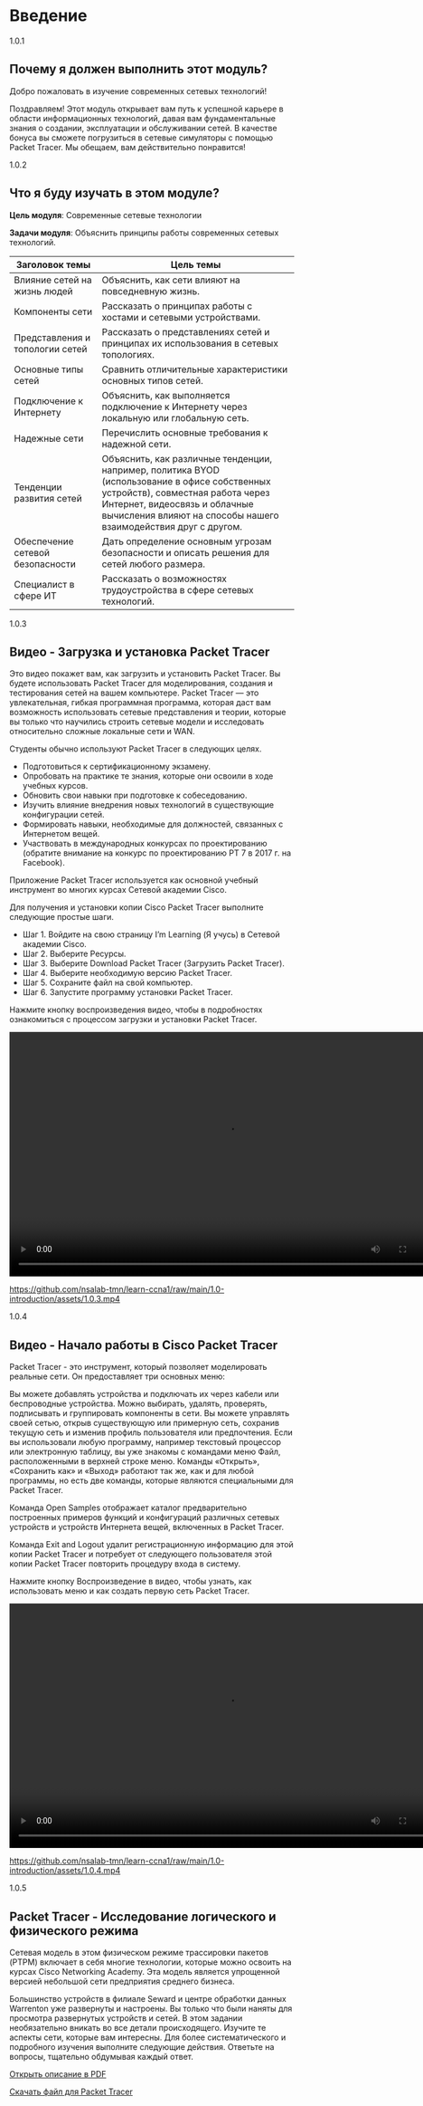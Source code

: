 # Введение


1.0.1
## Почему я должен выполнить этот модуль?
Добро пожаловать в изучение современных сетевых технологий!

Поздравляем! Этот модуль открывает вам путь к успешной карьере в области информационных технологий, давая вам фундаментальные знания о создании, эксплуатации и обслуживании сетей. В качестве бонуса вы сможете погрузиться в сетевые симуляторы с помощью Packet Tracer. Мы обещаем, вам действительно понравится!


1.0.2
## Что я буду изучать в этом модуле?
**Цель модуля**: Современные сетевые технологии

**Задачи модуля**: Объяснить принципы работы современных сетевых технологий.

| Заголовок темы | Цель темы |
| --- | --- |
| Влияние сетей на жизнь людей | Объяснить, как сети влияют на повседневную жизнь. |
| Компоненты сети | Рассказать о принципах работы с хостами и сетевыми устройствами. |
| Представления и топологии сетей | Рассказать о представлениях сетей и принципах их использования в сетевых топологиях. |
| Основные типы сетей | Сравнить отличительные характеристики основных типов сетей. |
| Подключение к Интернету | Объяснить, как выполняется подключение к Интернету через локальную или глобальную сеть. |
| Надежные сети | Перечислить основные требования к надежной сети. |
| Тенденции развития сетей | Объяснить, как различные тенденции, например, политика BYOD (использование в офисе собственных устройств), совместная работа через Интернет, видеосвязь и облачные вычисления влияют на способы нашего взаимодействия друг с другом. |
| Обеспечение сетевой безопасности | Дать определение основным угрозам безопасности и описать решения для сетей любого размера. |
| Специалист в сфере ИТ | Рассказать о возможностях трудоустройства в сфере сетевых технологий. |


1.0.3
## Видео - Загрузка и установка Packet Tracer
Это видео покажет вам, как загрузить и установить Packet Tracer. Вы будете использовать Packet Tracer для моделирования, создания и тестирования сетей на вашем компьютере. Packet Tracer — это увлекательная, гибкая программная программа, которая даст вам возможность использовать сетевые представления и теории, которые вы только что научились строить сетевые модели и исследовать относительно сложные локальные сети и WAN.

Студенты обычно используют Packet Tracer в следующих целях.

- Подготовиться к сертификационному экзамену.
- Опробовать на практике те знания, которые они освоили в ходе учебных курсов.
- Обновить свои навыки при подготовке к собеседованию.
- Изучить влияние внедрения новых технологий в существующие конфигурации сетей.
- Формировать навыки, необходимые для должностей, связанных с Интернетом вещей.
- Участвовать в международных конкурсах по проектированию (обратите внимание на конкурс по проектированию PT 7 в 2017 г. на Facebook).

Приложение Packet Tracer используется как основной учебный инструмент во многих курсах Сетевой академии Cisco.

Для получения и установки копии Cisco Packet Tracer выполните следующие простые шаги.

- Шаг 1. Войдите на свою страницу I’m Learning (Я учусь) в Сетевой академии Cisco.
- Шаг 2. Выберите Ресурсы.
- Шаг 3. Выберите Download Packet Tracer (Загрузить Packet Tracer).
- Шаг 4. Выберите необходимую версию Packet Tracer.
- Шаг 5. Сохраните файл на свой компьютер.
- Шаг 6. Запустите программу установки Packet Tracer.

Нажмите кнопку воспроизведения видео, чтобы в подробностях ознакомиться с процессом загрузки и установки Packet Tracer.

<video width="768" height="432" controls>
  <source src="https://github.com/nsalab-tmn/learn-ccna1/raw/main/1.0-introduction/assets/1.0.3.mp4" type='video/mp4; codecs="avc1.42E01E, mp4a.40.2"'>
</video>

https://github.com/nsalab-tmn/learn-ccna1/raw/main/1.0-introduction/assets/1.0.3.mp4

1.0.4
## Видео - Начало работы в Cisco Packet Tracer
Packet Tracer - это инструмент, который позволяет моделировать реальные сети. Он предоставляет три основных меню:

Вы можете добавлять устройства и подключать их через кабели или беспроводные устройства.
Можно выбирать, удалять, проверять, подписывать и группировать компоненты в сети.
Вы можете управлять своей сетью, открыв существующую или примерную сеть, сохранив текущую сеть и изменив профиль пользователя или предпочтения.
Если вы использовали любую программу, например текстовый процессор или электронную таблицу, вы уже знакомы с командами меню Файл, расположенными в верхней строке меню. Команды «Открыть», «Сохранить как» и «Выход» работают так же, как и для любой программы, но есть две команды, которые являются специальными для Packet Tracer.

Команда Open Samples отображает каталог предварительно построенных примеров функций и конфигураций различных сетевых устройств и устройств Интернета вещей, включенных в Packet Tracer.

Команда Exit and Logout удалит регистрационную информацию для этой копии Packet Tracer и потребует от следующего пользователя этой копии Packet Tracer повторить процедуру входа в систему.

Нажмите кнопку Воспроизведение в видео, чтобы узнать, как использовать меню и как создать первую сеть Packet Tracer.

<video width="768" height="432" controls>
  <source src="https://github.com/nsalab-tmn/learn-ccna1/raw/main/1.0-introduction/assets/1.0.4.mp4" type='video/mp4; codecs="avc1.42E01E, mp4a.40.2"'>
</video>

https://github.com/nsalab-tmn/learn-ccna1/raw/main/1.0-introduction/assets/1.0.4.mp4

1.0.5
## Packet Tracer - Исследование логического и физического режима
Сетевая модель в этом физическом режиме трассировки пакетов (PTPM) включает в себя многие технологии, которые можно освоить на курсах Cisco Networking Academy. Эта модель является упрощенной версией небольшой сети предприятия среднего бизнеса.

Большинство устройств в филиале Seward и центре обработки данных Warrenton уже развернуты и настроены. Вы только что были наняты для просмотра развернутых устройств и сетей. В этом задании необязательно вникать во все детали происходящего. Изучите те аспекты сети, которые вам интересны. Для более систематического и подробного изучения выполните следующие действия. Ответьте на вопросы, тщательно обдумывая каждый ответ.

[Открыть описание в PDF](./assets/1.0.5-packet-tracer---logical-and-physical-mode-exploration_ru-RU.pdf)

[Скачать файл для Packet Tracer](./assets/1.0.5-packet-tracer---logical-and-physical-mode-exploration_ru-RU.pka)

